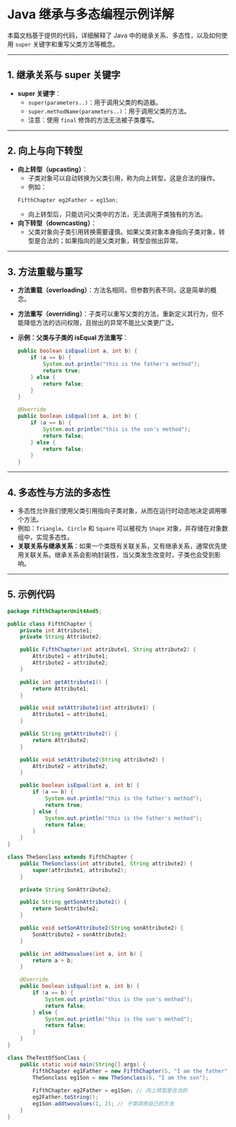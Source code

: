 
# Java 继承与多态编程示例详解

本篇文档基于提供的代码，详细解释了 Java 中的继承关系、多态性，以及如何使用 `super` 关键字和重写父类方法等概念。

---

## 1. 继承关系与 super 关键字

- **super 关键字**：
    - `super(parameters..)`：用于调用父类的构造器。
    - `super.methodName(parameters..)`：用于调用父类的方法。
    - 注意：使用 `final` 修饰的方法无法被子类覆写。

---

## 2. 向上与向下转型

- **向上转型（upcasting）**：
    - 子类对象可以自动转换为父类引用，称为向上转型，这是合法的操作。
    - 例如：
    ```java
    FifthChapter eg2Father = eg1Son;
    ```
    - 向上转型后，只能访问父类中的方法，无法调用子类独有的方法。
- **向下转型（downcasting）**：
    - 父类对象向子类引用转换需要谨慎。如果父类对象本身指向子类对象，转型是合法的；如果指向的是父类对象，转型会抛出异常。

---

## 3. 方法重载与重写

- **方法重载（overloading）**：方法名相同，但参数列表不同，这是简单的概念。
- **方法重写（overriding）**：子类可以重写父类的方法，重新定义其行为，但不能降低方法的访问权限，且抛出的异常不能比父类更广泛。

- **示例：父类与子类的 isEqual 方法重写**：
    ```java
    public boolean isEqual(int a, int b) {
        if (a == b) {
            System.out.println("this is the father's method");
            return true;
        } else {
            return false;
        }
    }

    @Override
    public boolean isEqual(int a, int b) {
        if (a == b) {
            System.out.println("this is the son's method");
            return false;
        } else {
            return false;
        }
    }
    ```

---

## 4. 多态性与方法的多态性

- 多态性允许我们使用父类引用指向子类对象，从而在运行时动态地决定调用哪个方法。
- 例如：`Triangle`、`Circle` 和 `Square` 可以被视为 `Shape` 对象，并存储在对象数组中，实现多态性。
- **关联关系与继承关系**：如果一个类既有关联关系，又有继承关系，通常优先使用关联关系。继承关系会影响封装性，当父类发生改变时，子类也会受到影响。

---

## 5. 示例代码

```java
package FifthChapterUnit4And5;

public class FifthChapter {
    private int Attribute1;
    private String Attribute2;

    public FifthChapter(int attribute1, String attribute2) {
        Attribute1 = attribute1;
        Attribute2 = attribute2;
    }

    public int getAttribute1() {
        return Attribute1;
    }

    public void setAttribute1(int attribute1) {
        Attribute1 = attribute1;
    }

    public String getAttribute2() {
        return Attribute2;
    }

    public void setAttribute2(String attribute2) {
        Attribute2 = attribute2;
    }

    public boolean isEqual(int a, int b) {
        if (a == b) {
            System.out.println("this is the father's method");
            return true;
        } else {
            System.out.println("this is the father's method");
            return false;
        }
    }
}

class TheSonclass extends FifthChapter {
    public TheSonclass(int attribute1, String attribute2) {
        super(attribute1, attribute2);
    }

    private String SonAttribute2;

    public String getSonAttribute2() {
        return SonAttribute2;
    }

    public void setSonAttribute2(String sonAttribute2) {
        SonAttribute2 = sonAttribute2;
    }

    public int addtwovalues(int a, int b) {
        return a + b;
    }

    @Override
    public boolean isEqual(int a, int b) {
        if (a == b) {
            System.out.println("this is the son's method");
            return false;
        } else {
            System.out.println("this is the son's method");
            return false;
        }
    }
}

class TheTestOfSonClass {
    public static void main(String[] args) {
        FifthChapter eg1Father = new FifthChapter(5, "I am the father");
        TheSonclass eg1Son = new TheSonclass(6, "I am the son");
        
        FifthChapter eg2Father = eg1Son; // 向上转型是合法的
        eg2Father.toString();
        eg1Son.addtwovalues(1, 2); // 子类调用自己的方法
    }
}
```

